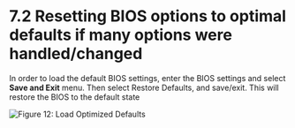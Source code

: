 # 7.2 Resetting BIOS options to optimal defaults if many options were handled/changed

In order to load the default BIOS settings, enter the BIOS settings and select **Save and Exit** menu. Then select Restore Defaults, and save/exit. This will restore the BIOS to the default state

![Figure 12: Load Optimized Defaults](broken-reference)
